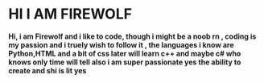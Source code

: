 
<body>
 <strong>
 <h1> HI I AM FIREWOLF</h1>
 
 <p >Hi, i am Firewolf and i like to code, though i might be a noob rn , coding is my passion and i truely wish to follow it ,
 the languages i know are  Python,HTML and a bit of css later will learn c++ and maybe c# who knows only time will tell also i am super passionate yes the ability to create and shi is lit yes </p> 
 </strong>
</body>
